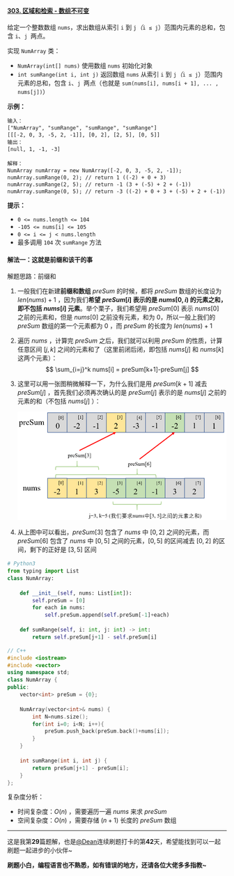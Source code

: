 #### [303. 区域和检索 - 数组不可变](https://leetcode-cn.com/problems/range-sum-query-immutable/)

给定一个整数数组  `nums`，求出数组从索引 `i` 到 `j`*（*`i ≤ j`）范围内元素的总和，包含 `i`、`j `两点。

实现 `NumArray` 类：

- `NumArray(int[] nums)` 使用数组 `nums` 初始化对象
- `int sumRange(int i, int j)` 返回数组 `nums` 从索引 `i` 到 `j`*（*`i ≤ j`）范围内元素的总和，包含 `i`、`j `两点（也就是 `sum(nums[i], nums[i + 1], ... , nums[j])`）

 **示例：**

```
输入：
["NumArray", "sumRange", "sumRange", "sumRange"]
[[[-2, 0, 3, -5, 2, -1]], [0, 2], [2, 5], [0, 5]]
输出：
[null, 1, -1, -3]

解释：
NumArray numArray = new NumArray([-2, 0, 3, -5, 2, -1]);
numArray.sumRange(0, 2); // return 1 ((-2) + 0 + 3)
numArray.sumRange(2, 5); // return -1 (3 + (-5) + 2 + (-1)) 
numArray.sumRange(0, 5); // return -3 ((-2) + 0 + 3 + (-5) + 2 + (-1))
```

 **提示：**

- `0 <= nums.length <= 104`
- `-105 <= nums[i] <= 105`
- `0 <= i <= j < nums.length`
- 最多调用 `104` 次 `sumRange` 方法

#### 解法一：这就是前缀和该干的事

解题思路：前缀和

1. 一般我们在新建**前缀和数组** $preSum$ 的时候，都将 $preSum$ 数组的长度设为 $len(nums)+1$ ，因为我们**希望** **$preSum[i]$ 表示的是 $nums[0, i)$ 的元素之和，即不包括 $nums[i]$ 元素**。举个栗子，我们希望用 $preSum[0]$ 表示 $nums[0]$ 之前的元素和，但是 $nums[0]$ 之前没有元素，和为 $0$，所以一般上我们的 $preSum$ 数组的第一个元素都为 $0$ ，而 $preSum$ 的长度为 $len(nums)+1$ 

2. 遍历 $nums$ ，计算完 $preSum$ 之后，我们就可以利用 $preSum$ 的性质，计算任意区间 $[j, k]$ 之间的元素和了（这里前闭后闭，即包括 $nums[j]$ 和 $nums[k]$ 这两个元素）：
   $$
   \sum_{i=j}^k nums[i] = preSum[k+1]-preSum[j]
   $$

3. 这里可以用一张图稍微解释一下，为什么我们是用 $preSum[k+1]$ 减去 $preSum[j]$ ，首先我们必须再次确认的是 $preSum[j]$ 表示的是 $nums[j]$ 之前的元素的和（不包括 $nums[j]$ ）：

   <img src="pics/image-20210301154956617.png" alt="image-20210301154956617" style="zoom:67%;" />

4. 从上图中可以看出，$preSum[3]$ 包含了 $nums$ 中 $[0,2]$ 之间的元素，而 $preSum[6]$ 包含了 $nums$ 中 $[0,5]$ 之间的元素，$[0,5]$ 的区间减去 $[0,2]$ 的区间，剩下的正好是 $[3,5]$ 区间

```python
# Python3
from typing import List
class NumArray:

    def __init__(self, nums: List[int]):
        self.preSum = [0]
        for each in nums:
            self.preSum.append(self.preSum[-1]+each)

    def sumRange(self, i: int, j: int) -> int:
        return self.preSum[j+1] - self.preSum[i]
```

```c++
// C++
#include <iostream>
#include <vector>
using namespace std;
class NumArray {
public:
    vector<int> preSum = {0};
    
    NumArray(vector<int>& nums) {
        int N=nums.size();
        for(int i=0; i<N; i++){
            preSum.push_back(preSum.back()+nums[i]);
        }
    }
    
    int sumRange(int i, int j) {
        return preSum[j+1] - preSum[i];
    }
};
```

复杂度分析：

- 时间复杂度：$O(n)$ ，需要遍历一遍 $nums$ 来求 $preSum$
- 空间复杂度：$O(n)$ ，需要存储 $(n+1)$ 长度的 $preSum$ 数组

____

这是我第**29**篇题解，也是[@Dean](https://leetcode-cn.com/u/dean-98543/)连续刷题打卡的第**42**天，希望能找到可以一起刷题一起进步的小伙伴~

**刷题小白，编程语言也不熟悉，如有错误的地方，还请各位大佬多多指教~**